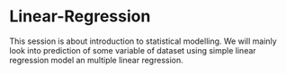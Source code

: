 # Linear-Regression
This session is about introduction to statistical modelling. We will mainly look into prediction of some variable of dataset using simple linear regression model an multiple linear regression.
